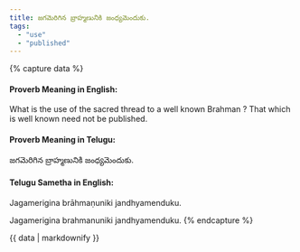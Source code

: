 ```yaml
---
title: జగమెరిగిన బ్రాహ్మణునికి జంధ్యమెందుకు.
tags:
  - "use"
  - "published"
---
```


{% capture data %}
#### Proverb Meaning in English:
What is the use of the sacred thread to a well known Brahman ?
That which is well known need not be published.

#### Proverb Meaning in Telugu:
జగమెరిగిన బ్రాహ్మణునికి జంధ్యమెందుకు.

#### Telugu Sametha in English:
Jagamerigina brāhmaṇuniki jandhyamenduku.

Jagamerigina brahmanuniki jandhyamenduku.
{% endcapture %}

{{ data | markdownify }}

